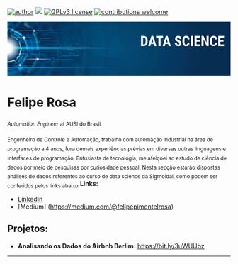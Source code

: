 [![author](https://img.shields.io/badge/author-carlosfab-red.svg)](https://www.linkedin.com/in/carlosfab) [![](https://img.shields.io/badge/python-3.7+-blue.svg)](https://www.python.org/downloads/release/python-365/) [![GPLv3 license](https://img.shields.io/badge/License-GPLv3-blue.svg)](http://perso.crans.org/besson/LICENSE.html) [![contributions welcome](https://img.shields.io/badge/contributions-welcome-brightgreen.svg?style=flat)](https://github.com/carlosfab/data_science/issues)

<p align="center">
  <img src="banner.png" >
</p>

# Felipe Rosa
<sub>*Automation Engineer* at AUSI do Brasil</sub>

<sub>Engenheiro de Controle e Automação, trabalho com automação industrial na área de programação a 4 anos, fora demais experiências prévias em diversas outras linguagens e interfaces de programação. Entusiasta de tecnologia, me afeiçoei ao estudo de ciência de dados por meio de pesquisas por curiosidade pessoal.
Nesta secção estarão dispostas análises de dados referentes ao curso de data science da Sigmoidal, como podem ser conferidos pelos links abaixo</sub>
**Links:**
* [LinkedIn](https://www.linkedin.com/in/felipe-rosa-19975b10b/)
* [Medium] (https://medium.com/@felipepimentelrosa)


## Projetos:

* **Analisando os Dados do Airbnb Berlim:** https://bit.ly/3uWUUbz

---




